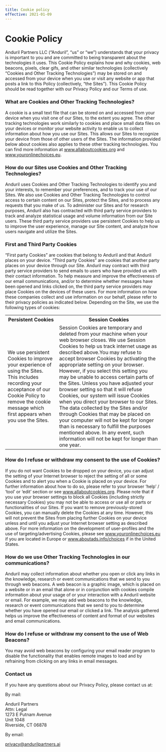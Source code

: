 ```yaml
---
title: Cookie policy
effective: 2021-01-09
---
```

# Cookie Policy
Anduril Partners LLC (“Anduril”, “us” or “we”) understands that your privacy is important to you and are committed
to being transparent about the technologies it uses. This Cookie Policy explains how and why cookies, web beacons,
pixels, clear gifs, and other similar technologies (collectively “Cookies and Other Tracking Technologies”) may be
stored on and accessed from your device when you use or visit any website or app that posts a link to this Policy
(collectively, “the Sites”). This Cookie Policy should be read together with our Privacy Policy and our Terms of
use.
### What are Cookies and Other Tracking Technologies?
A cookie is a small text file that can be stored on and accessed from your device when you visit one of our Sites,
to the extent you agree. The other tracking technologies work similarly to cookies and place small data files on
your devices or monitor your website activity to enable us to collect information about how you use our Sites.
This allows our Sites to recognize your device from those of other users of the Sites. The information provided
below about cookies also applies to these other tracking technologies. You can find more information at
www.allaboutcookies.org and www.youronlinechoices.eu.
### How do our Sites use Cookies and Other Tracking Technologies?
Anduril uses Cookies and Other Tracking Technologies to identify you and your interests, to remember your
preferences, and to track your use of our Sites. We also use Cookies and Other Tracking Technologies to control
access to certain content on our Sites, protect the Sites, and to process any requests that you make of us.
To administer our Sites and for research purposes, Anduril also has contracted with third party service providers
to track and analyze statistical usage and volume information from our Site users. These third party service
providers use persistent Cookies to help us to improve the user experience, manage our Site content, and analyze
how users navigate and utilize the Sites.
### First and Third Party Cookies
“First party Cookies” are cookies that belong to Anduril and that Anduril places on your device. “Third party
Cookies” are cookies that another party places on your device through our Site. Anduril may contract with third
party service providers to send emails to users who have provided us with their contact information. To help
measure and improve the effectiveness of our email communications, and/or to determine whether messages have been
opened and links clicked on, the third party service providers may place Cookies on the devices of these users.
For more information on how these companies collect and use information on our behalf, please refer to their
privacy policies as indicated below.
Depending on the Site, we use the following types of cookies:

<table>
  <tr>
    <th>Persistent Cookies</th>
    <th>Session Cookies</th>
  </tr>
  <tr>
    <td>We use persistent Cookies to improve your experience of using the Sites. This includes recording your acceptance of our Cookie Policy to remove the cookie message which first appears when you use the Sites.</td>
    <td>Session Cookies are temporary and deleted from your machine when your web browser closes. We use Session Cookies to help us track internet usage as described above.</div>You may refuse to accept browser Cookies by activating the appropriate setting on your browser. However, if you
select this setting you may be unable to access certain parts of the Sites. Unless you have adjusted your browser
setting so that it will refuse Cookies, our system will issue Cookies when you direct your browser to our Sites.
The data collected by the Sites and/or through Cookies that may be placed on your computer will not be kept for
longer than is necessary to fulfill the purposes mentioned above. In any event, such information will not be kept
for longer than one year.</td>
  </tr>
</table>

### How do I refuse or withdraw my consent to the use of Cookies?
If you do not want Cookies to be dropped on your device, you can adjust the setting of your Internet browser to
reject the setting of all or some Cookies and to alert you when a Cookie is placed on your device. For further
information about how to do so, please refer to your browser ‘help’ / ‘tool’ or ‘edit’ section or see
<a target="_blank" rel="nofollow" href="https://www.allaboutcookies.org">www.allaboutcookies.org</a>. Please note that if you use your browser settings to block all Cookies (including
strictly necessary Cookies) you may not be able to access or use all or parts or functionalities of our Sites.
If you want to remove previously-stored Cookies, you can manually delete the Cookies at any time. However, this
will not prevent the Sites from placing further Cookies on your device unless and until you adjust your Internet
browser setting as described above.
For more information on the development of user-profiles and the use of targeting/advertising Cookies, please see
<a target="_blank" rel="nofollow" href="https://www.allaboutcookies.eu">www.youronlinechoices.eu</a> if you are located in Europe or <a target="_blank" rel="nofollow" href="https://www.aboutads.info/choices">www.aboutads.info/choices</a> if in the United States.
### How do we use Other Tracking Technologies in our communications?
Anduril may collect information about whether you open or click any links in the knowledge, research or event
communications that we send to you through web beacons.
A web beacon is a graphic image, which is placed on a website or in an email that alone or in conjunction with
cookies compile information about your usage of or your interaction with a Anduril website or email. For example,
we may add web beacons to the knowledge, research or event communications that we send to you to determine whether
you have opened our email or clicked a link. The analysis gathered helps us improve the effectiveness of content
and format of our websites and email communications.
### How do I refuse or withdraw my consent to the use of Web Beacons?
You may avoid web beacons by configuring your email reader program to disable the functionality that enables
remote images to load and by refraining from clicking on any links in email messages.

### Contact us

If you have any questions about our Privacy Policy, please contact us at:

By mail:

Anduril Partners <br>
Attn: Legal <br>
1273 E Putnam Avenue <br>
Unit 1048 <br>
Riverside, CT 06878 <br>

By email:

privacy@andurilpartners.ai
